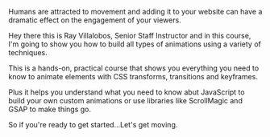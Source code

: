 Humans are attracted to movement and adding it to your website can have a dramatic effect on the engagement of your viewers.

Hey there this is Ray Villalobos, Senior Staff Instructor and in this course, I'm going to show you how to build all types of animations using a variety of techniques.

This is a hands-on, practical course that shows you everything you need to know to animate elements with CSS transforms, transitions and keyframes.

Plus it helps you understand what you need to know abut JavaScript to build your own custom animations or use libraries like ScrollMagic and GSAP to make things go.

So if you're ready to get started...Let's get moving.
